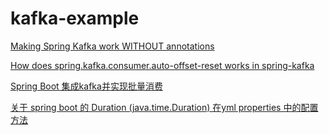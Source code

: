 # kafka-example


[Making Spring Kafka work WITHOUT annotations](http://www.douevencode.com/articles/2017-12/spring-kafka-without-annotations/)

[How does spring.kafka.consumer.auto-offset-reset works in spring-kafka](https://stackoverflow.com/questions/46765573/how-does-spring-kafka-consumer-auto-offset-reset-works-in-spring-kafka)

[Spring Boot 集成kafka并实现批量消费](http://jovi.io/post/springboot-kakfa-mutlipleconsume/)

[关于 spring boot 的 Duration (java.time.Duration) 在yml properties 中的配置方法](https://blog.csdn.net/huang007guo/article/details/81625061)